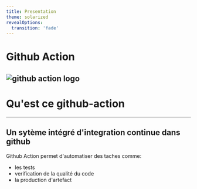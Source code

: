 ```yaml
---
title: Presentation
theme: solarized
revealOptions:
  transition: 'fade'
---
```

<!-- ![github logo](https://logos-world.net/wp-content/uploads/2020/11/GitHub-Emblem.png) -->
# Github Action
![github action logo](https://avatars.githubusercontent.com/u/44036562?s=200&v=4)
---
# Qu'est ce github-action
----
## Un sytème intégré d'integration continue dans github
Github Action permet d'automatiser des taches comme:
- les tests
- verification de la qualité du code
- la production d'artefact